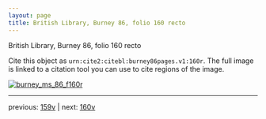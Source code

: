 ```yaml
---
layout: page
title: British Library, Burney 86, folio 160 recto
---
```


British Library, Burney 86, folio 160 recto

Cite this object as `urn:cite2:citebl:burney86pages.v1:160r`.  The full image is linked to a citation tool you can use to cite regions of the image.

[![burney_ms_86_f160r](http://www.homermultitext.org/iipsrv?IIIF=/project/homer/pyramidal/deepzoom/citebl/burney86imgs/v1/burney_ms_86_f160r.tif/full/800,/0/default.jpg)](http://www.homermultitext.org/ict2/?urn=urn:cite2:citebl:burney86imgs.v1:burney_ms_86_f160r) 

---

previous:  [159v](../159v/) | next: [160v](../160v/)